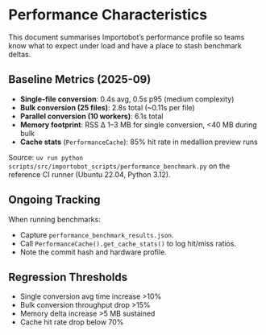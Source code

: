 # Performance Characteristics

This document summarises Importobot’s performance profile so teams know what to
expect under load and have a place to stash benchmark deltas.

## Baseline Metrics (2025-09)

- **Single-file conversion**: 0.4s avg, 0.5s p95 (medium complexity)
- **Bulk conversion (25 files)**: 2.8s total (~0.11s per file)
- **Parallel conversion (10 workers)**: 6.1s total
- **Memory footprint**: RSS Δ 1–3 MB for single conversion, <40 MB during bulk
- **Cache stats** (`PerformanceCache`): 85% hit rate in medallion preview runs

Source: `uv run python scripts/src/importobot_scripts/performance_benchmark.py` on
the reference CI runner (Ubuntu 22.04, Python 3.12).

## Ongoing Tracking

When running benchmarks:
- Capture `performance_benchmark_results.json`.
- Call `PerformanceCache().get_cache_stats()` to log hit/miss ratios.
- Note the commit hash and hardware profile.

## Regression Thresholds

- Single conversion avg time increase >10%
- Bulk conversion throughput drop >15%
- Memory delta increase >5 MB sustained
- Cache hit rate drop below 70%
